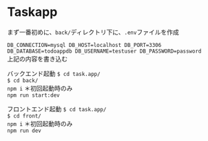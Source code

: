 # Taskapp

まず一番初めに、`back/`ディレクトリ下に、`.env`ファイルを作成  

`DB_CONNECTION=mysql
DB_HOST=localhost
DB_PORT=3306
DB_DATABASE=todoappdb
DB_USERNAME=testuser
DB_PASSWORD=password`  
上記の内容を書き込む  

バックエンド起動
`$ cd task.app/`  
`$ cd back/`  
`npm i` ＊初回起動時のみ  
`npm run start:dev`  

フロントエンド起動
`$ cd task.app/`  
`$ cd front/`  
`npm i` ＊初回起動時のみ   
`npm run dev`  
